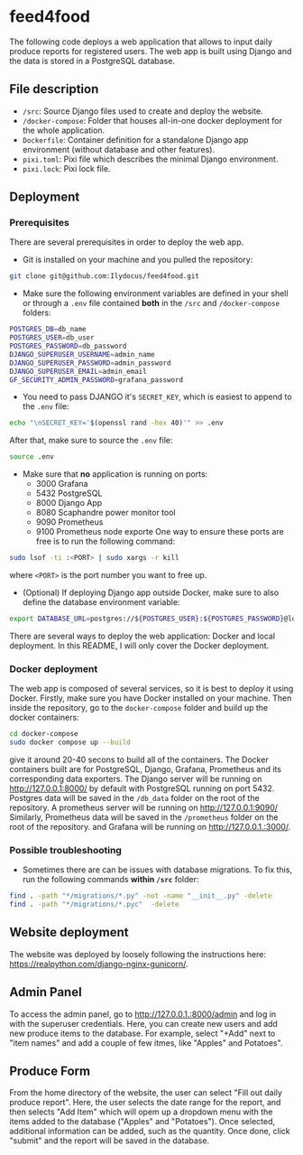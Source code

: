 # feed4food

The following code deploys a web application that allows to input daily produce reports for registered users. 
The web app is built using Django and the data is stored in a PostgreSQL database.

## File description

- `/src`: Source Django files used to create and deploy the website.
- `/docker-compose`: Folder that houses all-in-one docker deployment for the whole application. 
- `Dockerfile`: Container definition for a standalone Django app environment (without database and other features).
- `pixi.toml`: Pixi file which describes the minimal Django environment.
- `pixi.lock`: Pixi lock file.

## Deployment

### Prerequisites

There are several prerequisites in order to deploy the web app. 
* Git is installed on your machine and you pulled the repository: 
```bash
git clone git@github.com:Ilydocus/feed4food.git
```
* Make sure the following environment variables are defined in your shell or through a `.env` file contained **both** in the `/src` and `/docker-compose` folders:
```bash
POSTGRES_DB=db_name
POSTGRES_USER=db_user
POSTGRES_PASSWORD=db_password
DJANGO_SUPERUSER_USERNAME=admin_name
DJANGO_SUPERUSER_PASSWORD=admin_password
DJANGO_SUPERUSER_EMAIL=admin_email
GF_SECURITY_ADMIN_PASSWORD=grafana_password
```
* You need to pass DJANGO it's `SECRET_KEY`, which is easiest to append to the `.env` file:
```bash
echo "\nSECRET_KEY='$(openssl rand -hex 40)'" >> .env
```
After that, make sure to source the `.env` file:
```bash
source .env
```
* Make sure that **no** application is running on ports:
    * 3000 Grafana
    * 5432 PostgreSQL
    * 8000 Django App 
    * 8080 Scaphandre power monitor tool
    * 9090 Prometheus
    * 9100 Prometheus node exporte
One way to ensure these ports are free is to run the following command:
```bash
sudo lsof -ti :<PORT> | sudo xargs -r kill
```
where `<PORT>` is the port number you want to free up.
* (Optional) If deploying Django app outside Docker, make sure to also define the database environment variable:
```bash
export DATABASE_URL=postgres://${POSTGRES_USER}:${POSTGRES_PASSWORD}@localhost:5432/${POSTGRES_DB}
```


There are several ways to deploy the web application: Docker and local deployment.
In this README, I will only cover the Docker deployment.

### Docker deployment

The web app is composed of several services, so it is best to deploy it using Docker.
Firstly, make sure you have Docker installed on your machine.
Then inside the repository, go to the `docker-compose` folder and build up the docker containers:
```bash
cd docker-compose
sudo docker compose up --build
```
give it around 20-40 secons to build all of the containers.
The Docker containers built are for PostgreSQL, Django, Grafana, Prometheus and its corresponding data exporters.
The Django server will be running on http://127.0.0.1:8000/ by default with PostgreSQL running on port 5432.
Postgres data will be saved in the `/db_data` folder on the root of the repository.
A prometheus server will be running on http://127.0.0.1:9090/
Similarly, Prometheus data will be saved in the `/prometheus` folder on the root of the repository.
and Grafana will be running on http://127.0.0.1.:3000/.

### Possible troubleshooting 
- Sometimes there are can be issues with database migrations.
To fix this, run the following commands **within `/src`** folder:
```bash
find . -path "*/migrations/*.py" -not -name "__init__.py" -delete 
find . -path "*/migrations/*.pyc"  -delete
```

## Website deployment

The website was deployed by loosely following the instructions here: https://realpython.com/django-nginx-gunicorn/.

## Admin Panel

To access the admin panel, go to http://127.0.0.1.:8000/admin and log in with the superuser credentials.
Here, you can create new users and add new produce items to the database.
For example, select "+Add" next to "item names" and add a couple of few itmes, like "Apples" and Potatoes". 

## Produce Form

From the home directory of the website, the user can select "Fill out daily produce report". 
Here, the user selects the date range for the report, and then selects "Add Item" which will opem up a dropdown menu with the items added to the database ("Apples" and "Potatoes").
Once selected, additional information can be added, such as the quantity. 
Once done, click "submit" and the report will be saved in the database. 
